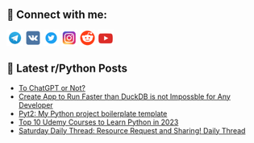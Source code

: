 ## 🔎 Connect with me:
[<img src="https://github.com/bullbesh/bullbesh/blob/main/images/Telegram.png" width="32" height="32" />](https://t.me/bullbesh)
[<img src="https://github.com/bullbesh/bullbesh/blob/main/images/VK.png" width="32" height="32" />](https://vk.com/bullbesh)
[<img src="https://github.com/bullbesh/bullbesh/blob/main/images/Twitter.png" width="32" height="32" />](https://twitter.com/bullbesh1)
[<img src="https://github.com/bullbesh/bullbesh/blob/main/images/Instagram.png" width="32" height="32" />](https://www.instagram.com/bullbesh)
[<img src="https://github.com/bullbesh/bullbesh/blob/main/images/Reddit.png" width="32" height="32" />](https://www.reddit.com/user/bullbesh)
[<img src="https://github.com/bullbesh/bullbesh/blob/main/images/YouTube.png" width="32" height="32" />](https://www.youtube.com/channel/UCtfjRs6uzgq5mfm8S06WTcg)

## 📕 Latest r/Python Posts
<!-- BLOG-POST-LIST:START -->
- [To ChatGPT or Not?](https://www.reddit.com/r/Python/comments/145rqxg/to_chatgpt_or_not/)
- [Create App to Run Faster than DuckDB is not Impossble for Any Developer](https://www.reddit.com/r/Python/comments/145rmt7/create_app_to_run_faster_than_duckdb_is_not/)
- [Pyt2: My Python project boilerplate template](https://www.reddit.com/r/Python/comments/145qm56/pyt2_my_python_project_boilerplate_template/)
- [Top 10 Udemy Courses to Learn Python in 2023](https://www.reddit.com/r/Python/comments/145qinl/top_10_udemy_courses_to_learn_python_in_2023/)
- [Saturday Daily Thread: Resource Request and Sharing! Daily Thread](https://www.reddit.com/r/Python/comments/145kzwc/saturday_daily_thread_resource_request_and/)
<!-- BLOG-POST-LIST:END -->

